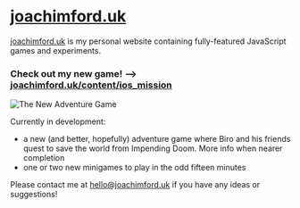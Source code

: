 # [joachimford.uk](https://joachimford.uk)
[joachimford.uk](https://joachimford.uk) is my personal website containing fully-featured JavaScript games and experiments.

### Check out my new game! --> [**joachimford.uk/content/ios_mission**](https://joachimford.uk/content/ios_mission.html)

![The New Adventure Game](https://github.com/Hope41/hope41.github.io/assets/87899147/e2d59c6c-0d17-45ac-96e4-8aadbb458379)

Currently in development:
- a new (and better, hopefully) adventure game where Biro and his friends quest to save the world from Impending Doom. More info when nearer completion
- one or two new minigames to play in the odd fifteen minutes

Please contact me at [hello@joachimford.uk](mailto:hello@joachimford.uk) if you have any ideas or suggestions!
